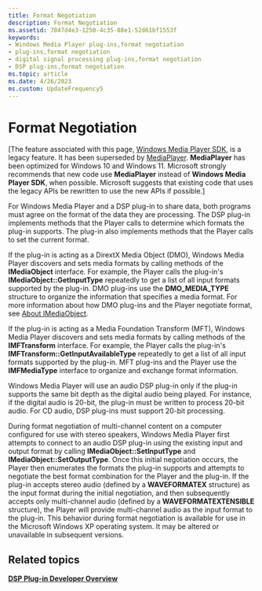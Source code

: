 ```yaml
---
title: Format Negotiation
description: Format Negotiation
ms.assetid: 7847d4e3-1250-4c35-88e1-52d61bf1553f
keywords:
- Windows Media Player plug-ins,format negotiation
- plug-ins,format negotiation
- digital signal processing plug-ins,format negotiation
- DSP plug-ins,format negotiation
ms.topic: article
ms.date: 4/26/2023
ms.custom: UpdateFrequency5
---
```


# Format Negotiation

\[The feature associated with this page, [Windows Media Player SDK](/windows/win32/wmp/windows-media-player-sdk), is a legacy feature. It has been superseded by [MediaPlayer](/uwp/api/Windows.Media.Playback.MediaPlayer). **MediaPlayer** has been optimized for Windows 10 and Windows 11. Microsoft strongly recommends that new code use **MediaPlayer** instead of **Windows Media Player SDK**, when possible. Microsoft suggests that existing code that uses the legacy APIs be rewritten to use the new APIs if possible.\]

For Windows Media Player and a DSP plug-in to share data, both programs must agree on the format of the data they are processing. The DSP plug-in implements methods that the Player calls to determine which formats the plug-in supports. The plug-in also implements methods that the Player calls to set the current format.

If the plug-in is acting as a DirextX Media Object (DMO), Windows Media Player discovers and sets media formats by calling methods of the **IMediaObject** interface. For example, the Player calls the plug-in's **IMediaObject::GetInputType** repeatedly to get a list of all input formats supported by the plug-in. DMO plug-ins use the **DMO\_MEDIA\_TYPE** structure to organize the information that specifies a media format. For more information about how DMO plug-ins and the Player negotiate format, see [About IMediaObject](about-imediaobject.md).

If the plug-in is acting as a Media Foundation Transform (MFT), Windows Media Player discovers and sets media formats by calling methods of the **IMFTransform** interface. For example, the Player calls the plug-in's **IMFTransform::GetInputAvailableType** repeatedly to get a list of all input formats supported by the plug-in. MFT plug-ins and the Player use the **IMFMediaType** interface to organize and exchange format information.

Windows Media Player will use an audio DSP plug-in only if the plug-in supports the same bit depth as the digital audio being played. For instance, if the digital audio is 20-bit, the plug-in must be written to process 20-bit audio. For CD audio, DSP plug-ins must support 20-bit processing.

During format negotiation of multi-channel content on a computer configured for use with stereo speakers, Windows Media Player first attempts to connect to an audio DSP plug-in using the existing input and output format by calling **IMediaObject::SetInputType** and **IMediaObject::SetOutputType**. Once this initial negotiation occurs, the Player then enumerates the formats the plug-in supports and attempts to negotiate the best format combination for the Player and the plug-in. If the plug-in accepts stereo audio (defined by a **WAVEFORMATEX** structure) as the input format during the initial negotiation, and then subsequently accepts only multi-channel audio (defined by a **WAVEFORMATEXTENSIBLE** structure), the Player will provide multi-channel audio as the input format to the plug-in. This behavior during format negotiation is available for use in the Microsoft Windows XP operating system. It may be altered or unavailable in subsequent versions.

## Related topics

<dl> <dt>

[**DSP Plug-in Developer Overview**](dsp-plug-in-developer-overview.md)
</dt> </dl>

 

 




